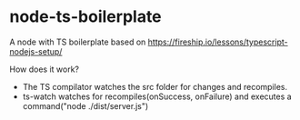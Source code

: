 # node-ts-boilerplate
A node with TS boilerplate based on https://fireship.io/lessons/typescript-nodejs-setup/

How does it work?
- The TS compilator watches the src folder for changes and recompiles.
- ts-watch watches for recompiles(onSuccess, onFailure) and executes a command("node ./dist/server.js") 
